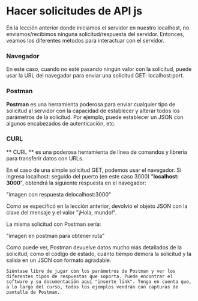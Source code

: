 # Hacer solicitudes de API js

En la lección anterior donde iniciamos el servidor en nuestro localhost, no enviamos/recibimos ninguna solicitud/respuesta del servidor. Entonces, veamos los diferentes métodos para interactuar con el servidor.

### Navegador
En este caso, cuando no esté pasando ningún valor con la solicitud, puede usar la URL del navegador para enviar una solicitud GET: localhost:port.

### Postman
**Postman** es una herramienta poderosa para enviar cualquier tipo de solicitud al servidor con la capacidad de establecer y alterar todos los parámetros de la solicitud. Por ejemplo, puede establecer un JSON con algunos encabezados de autenticación, etc.

### CURL
** CURL ** es una poderosa herramienta de línea de comandos y libreria para transferir datos con URLs.

En el caso de una simple solicitud GET, podemos usar el navegador. Si ingresa localhost: seguido del puerto (en este caso 3000) "**localhost: 3000**", obtendrá la siguiente respuesta en el navegador:

"imagen con respuesta delocalhost:3000"

Como se especificó en la lección anterior, devolvió el objeto JSON con la clave del mensaje y el valor "¡Hola, mundo!".

La misma solicitud con Postman sería:

"imagen en postman para obtener ruta"

Como puede ver, Postman devuelve datos mucho más detallados de la solicitud, como el código de estado, cuánto tiempo demora la solicitud y la salida en un JSON con formato agradable.
```
Siéntase libre de jugar con los parámetros de Postman y ver los diferentes tipos de respuestas que soporta. Puede encontrar el software y su documentación aquí "inserte link". Tenga en cuenta que, a lo largo del curso, todos los ejemplos vendrán con capturas de pantalla de Postman.
```